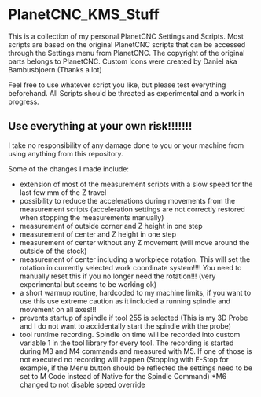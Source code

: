 # PlanetCNC_KMS_Stuff
This is a collection of my personal PlanetCNC Settings and Scripts.
Most scripts are based on the original PlanetCNC scripts that can be accessed through the Settings menu from PlanetCNC.
The copyright of the original parts belongs to PlanetCNC.
Custom Icons were created by Daniel aka Bambusbjoern (Thanks a lot)


Feel free to use whatever script you like, but please test everything beforehand. All Scripts should be threated as experimental and a work in progress. 
## Use everything at your own risk!!!!!!!
I take no responsibility of any damage done to you or your machine from using anything from this repository.

Some of the changes I made include:
* extension of most of the measurement scripts with a slow speed for the last few mm of the Z travel
* possibility to reduce the accelerations during movements from the measurement scripts (acceleration settings are not correctly restored when stopping the measurements manually)
* measurement of outside corner and Z height in one step
* measurement of center and Z height in one step
* measurement of center without any Z movement (will move around the outside of the stock)
* measurement of center including a workpiece rotation. This will set the rotation in currently selected work coordinate system!!!! You need to manually reset this if you no longer need the rotation!!! (very experimental but seems to be working ok)
* a short warmup routine, hardcoded to my machine limits, if you want to use this use extreme caution as it included a running spindle and movement on all axes!!!
* prevents startup of spindle if tool 255 is selected (This is my 3D Probe and I do not want to accidentally start the spindle with the probe)
* tool runtime recording. Spindle on time will be recorded into custom variable 1 in the tool library for every tool. The recording is started during M3 and M4 commands and measured with M5. If one of those is not executed no recording will happen (Stopping with E-Stop for example, if the Menu button should be reflected the settings need to be set to M Code instead of Native for the Spindle Command)
*M6 changed to not disable speed override


